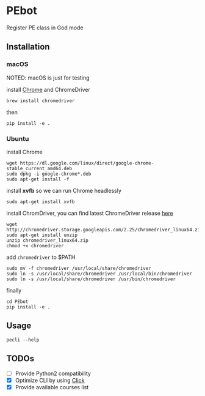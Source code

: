 # PEbot
Register PE class in God mode
## Installation
### macOS
NOTED: macOS is just for testing

install [Chrome](https://www.google.com/chrome/browser/desktop/index.html) and ChromeDriver

```
brew install chromedriver
```

then

```
pip install -e .
```
### Ubuntu
install Chrome

```
wget https://dl.google.com/linux/direct/google-chrome-stable_current_amd64.deb
sudo dpkg -i google-chrome*.deb
sudo apt-get install -f
```

install **xvfb** so we can run Chrome headlessly

```
sudo apt-get install xvfb
```

install ChromDriver, you can find latest ChromeDriver release [here](https://sites.google.com/a/chromium.org/chromedriver/downloads)

```
wget http://chromedriver.storage.googleapis.com/2.25/chromedriver_linux64.zip
sudo apt-get install unzip
unzip chromedriver_linux64.zip
chmod +x chromedriver
```

add ```chromedriver``` to $PATH

```
sudo mv -f chromedriver /usr/local/share/chromedriver
sudo ln -s /usr/local/share/chromedriver /usr/local/bin/chromedriver
sudo ln -s /usr/local/share/chromedriver /usr/bin/chromedriver
```

finally

```
cd PEbot
pip install -e .
```
## Usage

```
pecli --help
```

## TODOs
- [ ] Provide Python2 compatibility 
- [x] Optimize CLI by using [Click](http://click.pocoo.org/5/)
- [x] Provide available courses list
